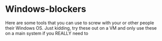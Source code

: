 # Windows-blockers
Here are some tools that you can use to screw with your or other people their Windows OS. Just kidding, try these out on a VM and only use these on a main system if you REALLY need to
